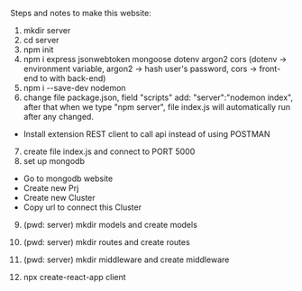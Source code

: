Steps and notes to make this website:
1. mkdir server
2. cd server
3. npm init
4. npm i express jsonwebtoken mongoose dotenv argon2 cors
(dotenv -> environment variable, argon2 -> hash user's password, cors -> front-end to with back-end)
5. npm i --save-dev nodemon
6. change file package.json, field "scripts" add: "server":"nodemon index", after that when we type "npm server", file index.js will automatically run after any changed.
* Install extension REST client to call api instead of using POSTMAN
7. create file index.js and connect to PORT 5000
8. set up mongodb 
 - Go to mongodb website
 - Create new Prj
 - Create new Cluster
 - Copy url to connect this Cluster
9. (pwd: server) mkdir models and create models
10. (pwd: server) mkdir routes and create routes
11. (pwd: server) mkdir middleware and create middleware

12. npx create-react-app client
